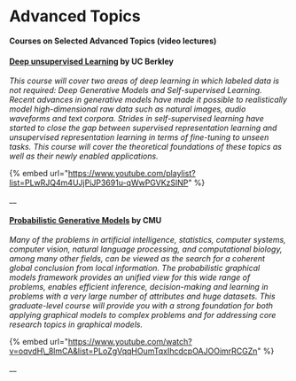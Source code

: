 # Advanced Topics

**Courses on Selected Advanced Topics \(video lectures\)**

#### [Deep unsupervised Learning](https://www.youtube.com/playlist?list=PLwRJQ4m4UJjPiJP3691u-qWwPGVKzSlNP) by UC Berkley

_This course will cover two areas of deep learning in which labeled data is not required: Deep Generative Models and Self-supervised Learning. Recent advances in generative models have made it possible to realistically model high-dimensional raw data such as natural images, audio waveforms and text corpora. Strides in self-supervised learning have started to close the gap between supervised representation learning and unsupervised representation learning in terms of fine-tuning to unseen tasks. This course will cover the theoretical foundations of these topics as well as their newly enabled applications._

{% embed url="https://www.youtube.com/playlist?list=PLwRJQ4m4UJjPiJP3691u-qWwPGVKzSlNP" %}

\_\_

#### [Probabilistic Generative Models](https://www.youtube.com/watch?v=oqvdH_8lmCA&list=PLoZgVqqHOumTqxIhcdcpOAJOOimrRCGZn) by CMU

_Many of the problems in artificial intelligence, statistics, computer systems, computer vision, natural language processing, and computational biology, among many other fields, can be viewed as the search for a coherent global conclusion from local information. The probabilistic graphical models framework provides an unified view for this wide range of problems, enables efficient inference, decision-making and learning in problems with a very large number of attributes and huge datasets. This graduate-level course will provide you with a strong foundation for both applying graphical models to complex problems and for addressing core research topics in graphical models._

{% embed url="https://www.youtube.com/watch?v=oqvdH\_8lmCA&list=PLoZgVqqHOumTqxIhcdcpOAJOOimrRCGZn" %}

\_\_



